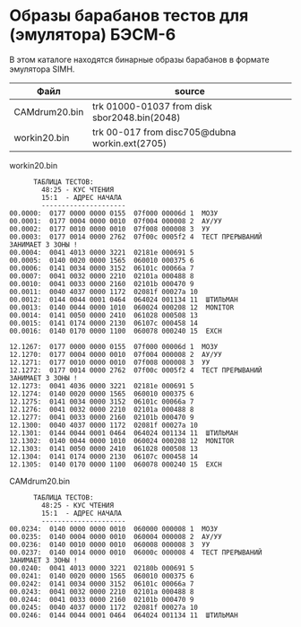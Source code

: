 # Образы барабанов тестов для (эмулятора) БЭСМ-6
В этом каталоге находятся бинарные образы барабанов
в формате эмулятора SIMH.

| Файл          | source                                         |
| ---           | ---                                            |
| CAMdrum20.bin | trk 01000-01037 from disk sbor2048.bin(2048)   |
| workin20.bin  | trk 00-017 from disc705@dubna workin.ext(2705) |

workin20.bin

```
      ТАБЛИЦА ТЕСТОВ:
        48:25 - КУС ЧТЕНИЯ
        15:1  - АДРЕС НАЧАЛА
        ---------------------
00.0000:  0177 0000 0000 0155  07f000 00006d 1  МОЗУ
00.0001:  0177 0004 0000 0010  07f004 000008 2  АУ/УУ
00.0002:  0177 0010 0000 0010  07f008 000008 3  УУ
00.0003:  0177 0014 0000 2762  07f00c 0005f2 4  ТЕСТ ПРЕРЫВАНИЙ ЗАНИМАЕТ 3 ЗОНЫ !
00.0004:  0041 4013 0000 3221  02181e 000691 5
00.0005:  0140 0020 0000 1565  060010 000375 6
00.0006:  0141 0034 0000 3152  06101c 00066a 7
00.0007:  0041 0032 0000 2210  02101a 000488 8
00.0010:  0041 0033 0000 2160  02101b 000470 9
00.0011:  0040 4037 0000 1172  02081f 00027a 10
00.0012:  0144 0044 0001 0464  064024 001134 11  ШТИЛЬМАН
00.0013:  0140 0044 0000 1010  060024 000208 12  MONITOR
00.0014:  0141 0050 0000 2410  061028 000508 13
00.0015:  0141 0174 0000 2130  06107c 000458 14
00.0016:  0140 0170 0000 1100  060078 000240 15  EXCH

12.1267:  0177 0000 0000 0155  07f000 00006d 1  МОЗУ
12.1270:  0177 0004 0000 0010  07f004 000008 2  АУ/УУ
12.1271:  0177 0010 0000 0010  07f008 000008 3  УУ
12.1272:  0177 0014 0000 2762  07f00c 0005f2 4  ТЕСТ ПРЕРЫВАНИЙ ЗАНИМАЕТ 3 ЗОНЫ !
12.1273:  0041 4036 0000 3221  02181e 000691 5
12.1274:  0140 0020 0000 1565  060010 000375 6
12.1275:  0141 0034 0000 3152  06101c 00066a 7
12.1276:  0041 0032 0000 2210  02101a 000488 8
12.1277:  0041 0033 0000 2160  02101b 000470 9
12.1300:  0040 4037 0000 1172  02081f 00027a 10
12.1301:  0144 0044 0001 0464  064024 001134 11  ШТИЛЬМАН
12.1302:  0140 0044 0000 1010  060024 000208 12  MONITOR
12.1303:  0141 0050 0000 2410  061028 000508 13
12.1304:  0141 0174 0000 2130  06107c 000458 14  
12.1305:  0140 0170 0000 1100  060078 000240 15  EXCH
```

CAMdrum20.bin

```
      ТАБЛИЦА ТЕСТОВ:
        48:25 - КУС ЧТЕНИЯ
        15:1  - АДРЕС НАЧАЛА
        ---------------------
00.0234:  0140 0000 0000 0010  060000 000008 1  МОЗУ
00.0235:  0140 0004 0000 0010  060004 000008 2  АУ/УУ
00.0236:  0140 0010 0000 0010  060008 000008 3  УУ
00.0237:  0140 0014 0000 0010  06000c 000008 4  ТЕСТ ПРЕРЫВАНИЙ ЗАНИМАЕТ 3 ЗОНЫ !
00.0240:  0041 4013 0000 3221  02180b 000691 5
00.0241:  0140 0020 0000 1565  060010 000375 6
00.0242:  0141 0034 0000 3152  06101c 00066a 7
00.0243:  0041 0032 0000 2210  02101a 000488 8
00.0244:  0041 0033 0000 2160  02101b 000470 9
00.0245:  0040 4037 0000 1172  02081f 00027a 10
00.0246:  0144 0044 0001 0464  064024 001134 11  ШТИЛЬМАН
```

